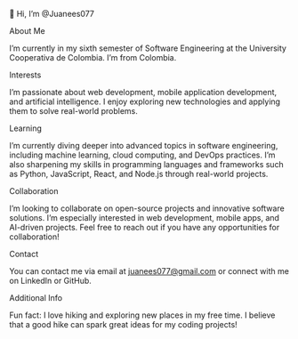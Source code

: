 👋 Hi, I’m @Juanees077

About Me

I’m currently in my sixth semester of Software Engineering at the University Cooperativa de Colombia.
I’m from Colombia.

Interests

I’m passionate about web development, mobile application development, and artificial intelligence.
I enjoy exploring new technologies and applying them to solve real-world problems.

Learning

I’m currently diving deeper into advanced topics in software engineering, including machine learning, cloud computing, and DevOps practices.
I’m also sharpening my skills in programming languages and frameworks such as Python, JavaScript, React, and Node.js through real-world projects.

Collaboration

I’m looking to collaborate on open-source projects and innovative software solutions.
I’m especially interested in web development, mobile apps, and AI-driven projects. Feel free to reach out if you have any opportunities for collaboration!

Contact

You can contact me via email at juanees077@gmail.com or connect with me on LinkedIn or GitHub.

Additional Info

Fun fact: I love hiking and exploring new places in my free time.
I believe that a good hike can spark great ideas for my coding projects!
